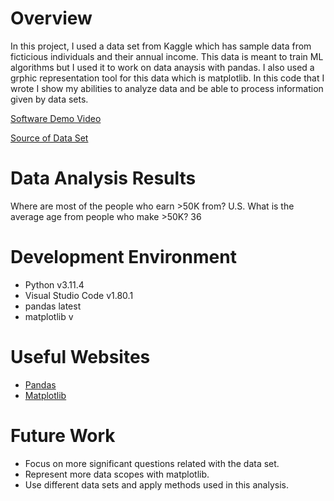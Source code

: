 # Overview

In this project, I used a data set from Kaggle which has sample data from ficticious individuals and their annual income. This data is meant to train ML algorithms but I used it to work on data anaysis with pandas. I also used a grphic representation tool for this data which is matplotlib. In this code that I wrote I show my abilities to analyze data and be able to process information given by data sets.

[Software Demo Video](https://youtu.be/e4GVCmBPkuA)

[Source of Data Set](https://www.kaggle.com/datasets/mastmustu/income)

# Data Analysis Results

Where are most of the people who earn >50K from?
U.S.
What is the average age from people who make >50K?
36

# Development Environment

* Python v3.11.4
* Visual Studio Code v1.80.1
* pandas latest
* matplotlib v

# Useful Websites

* [Pandas](https://pandas.pydata.org/)
* [Matplotlib](https://matplotlib.org/)

# Future Work

* Focus on more significant questions related with the data set.
* Represent more data scopes with matplotlib.
* Use different data sets and apply methods used in this analysis.